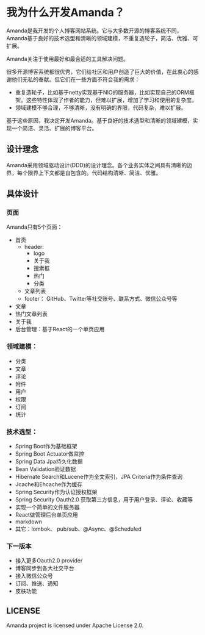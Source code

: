 # 我为什么开发Amanda？

Amanda是我开发的个人博客网站系统。它与大多数开源的博客系统不同，Amanda基于良好的技术选型和清晰的领域建模，不重复造轮子，简洁、优雅、可扩展。

Amanda关注于使用最好和最合适的工具解决问题。

很多开源博客系统都很优秀，它们给社区和用户创造了巨大的价值，在此衷心的感谢他们无私的奉献。但它们在一些方面不符合我的需求：

* 重复造轮子，比如基于netty实现基于NIO的服务器，比如实现自己的ORM框架。这些特性体现了作者的能力，但难以扩展，增加了学习和使用的复杂度。
* 领域建模不够合理，不够清晰，没有明确的界限，代码复杂，难以扩展。

基于这些原因，我决定开发Amanda。基于良好的技术选型和清晰的领域建模，实现一个简洁、灵活、扩展的博客平台。

## 设计理念
Amanda采用领域驱动设计(DDD)的设计理念。各个业务实体之间具有清晰的边界，每个限界上下文都是自包含的。代码结构清晰、简洁、优雅。

## 具体设计
### 页面
Amanda只有5个页面：

* 首页
    * header: 
        * logo 
        * 关于我
        * 搜索框
        * 热门
        * 分类
    * 文章列表
    * footer： GitHub、Twitter等社交账号、联系方式、微信公众号等
* 文章
* 热门文章列表
* 关于我
* 后台管理：基于React的一个单页应用

### 领域建模：
* 分类
* 文章
* 评论
* 附件
* 用户
* 权限
* 订阅
* 统计

### 技术选型：
* Spring Boot作为基础框架
* Spring Boot Actuator做监控
* Spring Data Jpa持久化数据
* Bean Validation验证数据
* Hibernate Search和Lucene作为全文索引，JPA Criteria作为条件查询
* Jcache和Ehcache作为缓存
* Spring Security作为认证授权框架
* Spring Security Oauth2.0 获取第三方信息，用于用户登录、评论、收藏等
* 实现一个简单的文件服务器
* React做管理后台单页应用
* markdown
* 其它：lombok、 pub/sub、@Async、@Scheduled

### 下一版本
* 接入更多Oauth2.0 provider
* 博客同步到各大社交平台
* 接入微信公众号
* 订阅、推送、通知
* 皮肤功能

## LICENSE
Amanda project is licensed under Apache License 2.0.